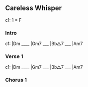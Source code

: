 ---
---

## Careless Whisper

c1: 1 = F

### Intro

c1: |Dm ____ |Gm7 ___ |Bb△7 ___ |Am7

### Verse 1

c1: |Dm ____ |Gm7 ___ |Bb△7 ___ |Am7

### Chorus 1

